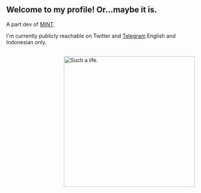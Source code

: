 ## Welcome to my profile! Or...maybe it is.

A part dev of [MINT](https://t.me/MiuiBGST).

I'm currently publicly reachable on Twitter and [Telegram](https://t.me/Rsyd58) English and Indonesian only.

##

<img align="right" width="350px" src="https://raw.githubusercontent.com/Rsyd58/Rsyd58/master/c537060750d51a233ffe09004df62542_7909704497578806176-transformed.web" alt="Such a life." />




